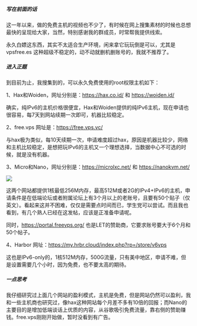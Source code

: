 ##### 写在前面的话
这一年以来，做的免费主机的视频也不少了，有时候在网上搜集素材的时候也总想最快的呈现给大家，当然，特别感谢我的群成员，时常帮我提供线索。

永久白嫖这东西，其实不太适合生产环境，闲来拿它玩玩倒是可以，尤其是 vpsfree.es 这种超级不稳定的，动不动就删机删账号的，我就不推荐了。

##### 进入正题
到目前为止，我搜集到的，可以永久免费使用的root权限主机如下：

1、Hax和Woiden，网址分别是：https://hax.co.id/ 和 https://woiden.id/

确实，纯IPv6的主机价格很便宜，Hax和Woiden提供的纯IPv6主机，现在申请也很容易，每7天到网站续期一次即可，机器比较稳定。

2、free.vps 网址是：https://free.vps.vc/

与hax极为类似，每10天续期一次，申请难度超过hax，原因是机器比较少，网络和主机比较稳定，是想把玩IPv6的主机又一个理想选择，当数据中心不可选的时候，就是没有机器。

3、Micro和Nano，网址分别是：https://microlxc.net/ 和 https://nanokvm.net/

[![](https://iweec.com/usr/uploads/2023/03/1741771176.png)](https://iweec.com/usr/uploads/2023/03/1741771176.png)

这两个网站都提供1核最低256M内存，最高512M或者2G的IPv4+IPv6的主机，申请条件是在低端论坛或者附属论坛上有3个月以上的老账号，且要有50个贴子（仅英文）。看起来这并不困难，仅仅是需要点时间而已，学生党可以尝试。而且我也看到，有几个熟人已经在这发帖，应该是正准备申请呢。

同时，https://portal.freevps.org/ 也是LET的赞助商，它要求账号要大于6个月和50个帖子。

4、Harbor 网址：https://my.hrbr.cloud/index.php?rp=/store/v6vps

这也是IPv6-only的，1核512M内存，500G流量，只有美中地区，申请不难，但是设置需要几个小时，因为免费，也不要太高的期待。

##### 一点思考
我仔细研究过上面几个网站的盈利模式，主机是免费，但是网站仍然可以盈利，我和一些主机商也研究过，像hax这种网站每个月差不多有10倍的回报；而Nano的主要目的是增加低端谈话上优质的内容，从谷歌吸引免费流量，靠右侧的赞助赚钱。free.vps刚刚开始做，暂时没看到有广告。
